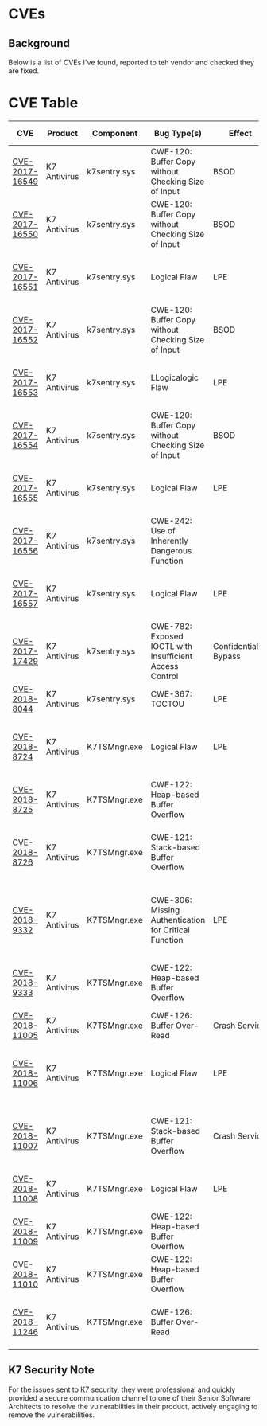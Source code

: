 # CVEs
## Background
Below is a list of CVEs I've found, reported to teh vendor and checked they are fixed.

# CVE Table
|CVE                                        |Product       |Component     |Bug Type(s)                                                    |Effect         |Brief Description|
|---                                        |---           |---           |---                                                            |---            |---|
|[CVE-2017-16549](CVE-2017-16549/readme.md) | K7 Antivirus | k7sentry.sys |CWE-120:<br>Buffer Copy without Checking Size of Input         |BSOD           |DeviceIoControl: Output buffer written to without checking length
|[CVE-2017-16550](CVE-2017-16550/readme.md)	| K7 Antivirus | k7sentry.sys |CWE-120:<br>Buffer Copy without Checking Size of Input         |BSOD           |DeviceIoControl: Output buffer written to without checking length
|[CVE-2017-16551](CVE-2017-16551/readme.md)	| K7 Antivirus | k7sentry.sys |Logical Flaw                                                   |LPE            |User Mode MEDIUM Integrity to Kernel Mode LPE
|[CVE-2017-16552](CVE-2017-16552/readme.md) | K7 Antivirus | k7sentry.sys |CWE-120:<br>Buffer Copy without Checking Size of Input         |BSOD           |DeviceIoControl: Output buffer written to without checking length
|[CVE-2017-16553](CVE-2017-16553/readme.md)	| K7 Antivirus | k7sentry.sys |LLogicalogic Flaw|LPE|User Mode MEDIUM Integrity to Kernel Mode LPE
|[CVE-2017-16554](CVE-2017-16554/readme.md)	| K7 Antivirus | k7sentry.sys |CWE-120:<br>Buffer Copy without Checking Size of Input         |BSOD           |DeviceIoControl: Output buffer written to without checking length
|[CVE-2017-16555](CVE-2017-16555/readme.md)	| K7 Antivirus | k7sentry.sys |Logical Flaw                                                   |LPE            |User Mode MEDIUM Integrity to Kernel Mode LPE
|[CVE-2017-16556](CVE-2017-16556/readme.md) | K7 Antivirus | k7sentry.sys |CWE-242:<br>Use of Inherently Dangerous Function               |               |Heap Overflow due to unsafe string handling routines
|[CVE-2017-16557](CVE-2017-16557/readme.md)	| K7 Antivirus | k7sentry.sys |Logical Flaw                                                   |LPE            |User Mode MEDIUM Integrity to Kernel Mode LPE
|[CVE-2017-17429](CVE-2017-17429/readme.md) | K7 Antivirus | k7sentry.sys |CWE-782:<br>Exposed IOCTL with Insufficient Access Control     |Confidentiality Bypass|Raw disk access reading from LOW Integrity 
|[CVE-2018-8044](CVE-2018-8044/readme.md)	| K7 Antivirus | k7sentry.sys |CWE-367:<br>TOCTOU                                             |LPE            |UM HIGH Integrity to Kernel Mode
|[CVE-2018-8724](CVE-2018-8724/readme.md)   | K7 Antivirus | K7TSMngr.exe |Logical Flaw|LPE|Arbitary process creation with a SYSTEM account from LOW 
|[CVE-2018-8725](CVE-2018-8725/readme.md)	| K7 Antivirus | K7TSMngr.exe |CWE-122:<br>Heap-based Buffer Overflow                                         ||Heap Overflow in the pipe handler
|[CVE-2018-8726](CVE-2018-8726/readme.md)	| K7 Antivirus | K7TSMngr.exe |CWE-121:<br>Stack-based Buffer Overflow                        |               |Stack Overflow due a call to *wsprintfA* without validating all the strings.
|[CVE-2018-9332](CVE-2018-9332/readme.md)	| K7 Antivirus | K7TSMngr.exe |CWE-306:<Br>Missing Authentication for Critical Function       |LPE            |Logical Flaw: Registry Modification, allowing a LOW to SYSTEM privilege escallation
|[CVE-2018-9333](CVE-2018-9333/readme.md)	| K7 Antivirus | K7TSMngr.exe |CWE-122:<Br>Heap-based Buffer Overflow                         |               |Multiple heap buffer overflows due to issues with string parsing.
|[CVE-2018-11005](CVE-2018-11005/readme.md)	| K7 Antivirus | K7TSMngr.exe |CWE-126:<Br>Buffer Over-Read                                   |Crash Service  |Out of bounds read, DoS
|[CVE-2018-11006](CVE-2018-11006/readme.md)	| K7 Antivirus | K7TSMngr.exe |Logical Flaw                                                   |LPE            |LOW integirty process can get a SYSTEM service to perform arbitary file copy.
|[CVE-2018-11007](CVE-2018-11007/readme.md)	| K7 Antivirus | K7TSMngr.exe |CWE-121:<br>Stack-based Buffer Overflow                        |Crash Service  |Infinite recursion of function, consuming all stack, leading to DoS
|[CVE-2018-11008](CVE-2018-11008/readme.md)	| K7 Antivirus | K7TSMngr.exe |Logical Flaw                                                   |LPE            |Arbitary registry value setting at SYSTEM from LOW
|[CVE-2018-11009](CVE-2018-11009/readme.md)	| K7 Antivirus | K7TSMngr.exe |CWE-122:<br>Heap-based Buffer Overflow                         |               |Heap Buffer Overflow due to wsprintfW being used
|[CVE-2018-11010](CVE-2018-11010/readme.md)	| K7 Antivirus | K7TSMngr.exe |CWE-122:<br>Heap-based Buffer Overflow                         |               |Heap Buffer Overflow due to wsprintfA being used
|[CVE-2018-11246](CVE-2018-11246/readme.md) | K7 Antivirus | K7TSMngr.exe |CWE-126:<Br>Buffer Over-Read                                   |               |Arbitary memory disclosure to windows registry

## K7 Security Note
For the issues sent to K7 security, they were professional and quickly provided a secure communication channel to one of their Senior Software Architects to resolve the vulnerabilities in their product, actively engaging to remove the vulnerabilities.
